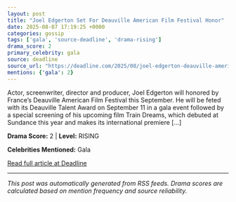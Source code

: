 ```yaml
---
layout: post
title: "Joel Edgerton Set For Deauville American Film Festival Honor"
date: 2025-08-07 17:19:25 +0000
categories: gossip
tags: ['gala', 'source-deadline', 'drama-rising']
drama_score: 2
primary_celebrity: gala
source: deadline
source_url: "https://deadline.com/2025/08/joel-edgerton-deauville-american-film-festival-honor-1236481423/"
mentions: {'gala': 2}
---
```


Actor, screenwriter, director and producer, Joel Edgerton will honored by France’s Deauville American Film Festival this September. He will be feted with its Deauville Talent Award on September 11 in a gala event followed by a special screening of his upcoming film Train Dreams, which debuted at Sundance this year and makes its international premiere [&#8230;]

**Drama Score:** 2 | **Level:** RISING

**Celebrities Mentioned:** Gala

[Read full article at Deadline](https://deadline.com/2025/08/joel-edgerton-deauville-american-film-festival-honor-1236481423/)

---
*This post was automatically generated from RSS feeds. Drama scores are calculated based on mention frequency and source reliability.*
